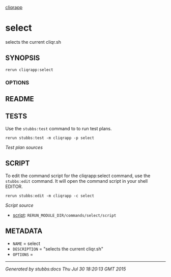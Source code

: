 [cliqrapp](../../index.html)
# select 

selects the current cliqr.sh

## SYNOPSIS

    rerun cliqrapp:select 

### OPTIONS



## README



## TESTS

Use the `stubbs:test` command to to run test plans.

    rerun stubbs:test -m cliqrapp -p select

*Test plan sources*



## SCRIPT

To edit the command script for the cliqrapp:select command, 
use the `stubbs:edit`
command. It will open the command script in your shell EDITOR.

    rerun stubbs:edit -m cliqrapp -c select

*Script source*

* [script](script.html): `RERUN_MODULE_DIR/commands/select/script`

## METADATA

* `NAME` = select
* `DESCRIPTION` = "selects the current cliqr.sh"
* `OPTIONS` = 

----

*Generated by stubbs:docs Thu Jul 30 18:20:13 GMT 2015*

